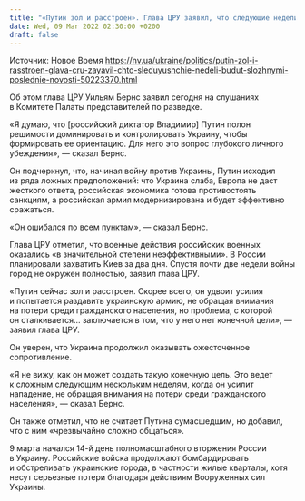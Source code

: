 ```yaml
---
title: "«Путин зол и расстроен». Глава ЦРУ заявил, что следующие недели будут сложными, так как Россия усилит попытки захватить Украину"
date: Wed, 09 Mar 2022 02:30:00 +0200
draft: false
---
```

Источник: Новое Время https://nv.ua/ukraine/politics/putin-zol-i-rasstroen-glava-cru-zayavil-chto-sleduyushchie-nedeli-budut-slozhnymi-poslednie-novosti-50223370.html


 Об этом глава ЦРУ Уильям Бернс заявил сегодня на слушаниях в Комитете Палаты представителей по разведке.

«Я думаю, что [российский диктатор Владимир] Путин полон решимости доминировать и контролировать Украину, чтобы формировать ее ориентацию. Для него это вопрос глубокого личного убеждения», — сказал Бернс.

Он подчеркнул, что, начиная войну против Украины, Путин исходил из ряда ложных предположений: что Украина слаба, Европа не даст жесткого ответа, российская экономика готова противостоять санкциям, а российская армия модернизирована и будет эффективно сражаться.

«Он ошибался по всем пунктам», — сказал Бернс.

Глава ЦРУ отметил, что военные действия российских военных оказались «в значительной степени неэффективными». В России планировали захватить Киев за два дня. Спустя почти две недели войны город не окружен полностью, заявил глава ЦРУ.

«Путин сейчас зол и расстроен. Скорее всего, он удвоит усилия и попытается раздавить украинскую армию, не обращая внимания на потери среди гражданского населения, но проблема, с которой он сталкивается… заключается в том, что у него нет конечной цели», — заявил глава ЦРУ.

Он уверен, что Украина продолжил оказывать ожесточенное сопротивление.

«Я не вижу, как он может создать такую конечную цель. Это ведет к сложным следующим нескольким неделям, когда он усилит нападение, не обращая внимания на потери среди гражданского населения», — сказал Бернс.

Он также отметил, что не считает Путина сумасшедшим, но добавил, что с ним «чрезвычайно сложно общаться».

9 марта начался 14-й день полномасштабного вторжения России в Украину. Российские войска продолжают бомбардировать и обстреливать украинские города, в частности жилые кварталы, хотя несут серьезные потери благодаря действиям Вооруженных сил Украины.
